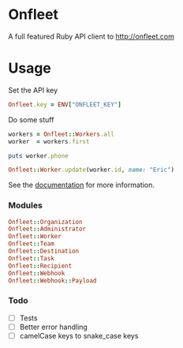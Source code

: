 # Onfleet

A full featured Ruby API client to http://onfleet.com

# Usage

Set the API key

```ruby
Onfleet.key = ENV["ONFLEET_KEY"]
```

Do some stuff

```ruby
workers = Onfleet::Workers.all
worker  = workers.first

puts worker.phone

Onfleet::Worker.update(worker.id, name: "Eric")
```

See the [documentation](https://docs.onfleet.com) for more information.

### Modules

```ruby
Onfleet::Organization
Onfleet::Administrator
Onfleet::Worker
Onfleet::Team
Onfleet::Destination
Onfleet::Task
Onfleet::Recipient
Onfleet::Webhook
Onfleet::Webhook::Payload
```

### Todo
- [ ] Tests
- [ ] Better error handling
- [ ] camelCase keys to snake_case keys
